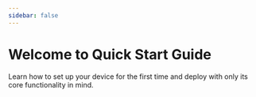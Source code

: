 ```yaml
---
sidebar: false
---
```


# Welcome to Quick Start Guide

Learn how to set up your device for the first time and deploy with only its core functionality in mind.

<grid-imgs />
